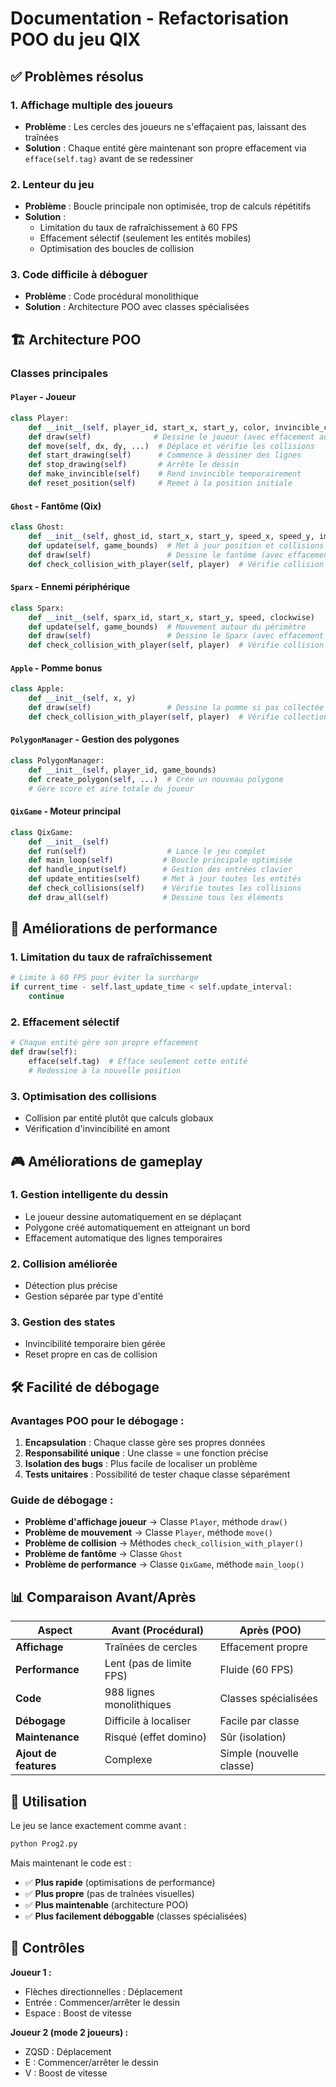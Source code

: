 # Documentation - Refactorisation POO du jeu QIX

## ✅ Problèmes résolus

### 1. **Affichage multiple des joueurs** 
- **Problème** : Les cercles des joueurs ne s'effaçaient pas, laissant des traînées
- **Solution** : Chaque entité gère maintenant son propre effacement via `efface(self.tag)` avant de se redessiner

### 2. **Lenteur du jeu**
- **Problème** : Boucle principale non optimisée, trop de calculs répétitifs
- **Solution** : 
  - Limitation du taux de rafraîchissement à 60 FPS
  - Effacement sélectif (seulement les entités mobiles)
  - Optimisation des boucles de collision

### 3. **Code difficile à déboguer**
- **Problème** : Code procédural monolithique
- **Solution** : Architecture POO avec classes spécialisées

## 🏗️ Architecture POO

### Classes principales

#### `Player` - Joueur
```python
class Player:
    def __init__(self, player_id, start_x, start_y, color, invincible_color)
    def draw(self)              # Dessine le joueur (avec effacement automatique)
    def move(self, dx, dy, ...)  # Déplace et vérifie les collisions
    def start_drawing(self)      # Commence à dessiner des lignes
    def stop_drawing(self)       # Arrête le dessin
    def make_invincible(self)    # Rend invincible temporairement
    def reset_position(self)     # Remet à la position initiale
```

#### `Ghost` - Fantôme (Qix)
```python
class Ghost:
    def __init__(self, ghost_id, start_x, start_y, speed_x, speed_y, image_file)
    def update(self, game_bounds)  # Met à jour position et collisions avec bords
    def draw(self)                 # Dessine le fantôme (avec effacement automatique)
    def check_collision_with_player(self, player)  # Vérifie collision avec joueur
```

#### `Sparx` - Ennemi périphérique
```python
class Sparx:
    def __init__(self, sparx_id, start_x, start_y, speed, clockwise)
    def update(self, game_bounds)  # Mouvement autour du périmètre
    def draw(self)                 # Dessine le Sparx (avec effacement automatique)
    def check_collision_with_player(self, player)  # Vérifie collision
```

#### `Apple` - Pomme bonus
```python
class Apple:
    def __init__(self, x, y)
    def draw(self)                 # Dessine la pomme si pas collectée
    def check_collision_with_player(self, player)  # Vérifie collection
```

#### `PolygonManager` - Gestion des polygones
```python
class PolygonManager:
    def __init__(self, player_id, game_bounds)
    def create_polygon(self, ...)  # Crée un nouveau polygone
    # Gère score et aire totale du joueur
```

#### `QixGame` - Moteur principal
```python
class QixGame:
    def __init__(self)
    def run(self)                  # Lance le jeu complet
    def main_loop(self)           # Boucle principale optimisée
    def handle_input(self)        # Gestion des entrées clavier
    def update_entities(self)     # Met à jour toutes les entités
    def check_collisions(self)    # Vérifie toutes les collisions
    def draw_all(self)            # Dessine tous les éléments
```

## 🚀 Améliorations de performance

### 1. **Limitation du taux de rafraîchissement**
```python
# Limite à 60 FPS pour éviter la surcharge
if current_time - self.last_update_time < self.update_interval:
    continue
```

### 2. **Effacement sélectif**
```python
# Chaque entité gère son propre effacement
def draw(self):
    efface(self.tag)  # Efface seulement cette entité
    # Redessine à la nouvelle position
```

### 3. **Optimisation des collisions**
- Collision par entité plutôt que calculs globaux
- Vérification d'invincibilité en amont

## 🎮 Améliorations de gameplay

### 1. **Gestion intelligente du dessin**
- Le joueur dessine automatiquement en se déplaçant
- Polygone créé automatiquement en atteignant un bord
- Effacement automatique des lignes temporaires

### 2. **Collision améliorée**
- Détection plus précise
- Gestion séparée par type d'entité

### 3. **Gestion des states**
- Invincibilité temporaire bien gérée
- Reset propre en cas de collision

## 🛠️ Facilité de débogage

### Avantages POO pour le débogage :

1. **Encapsulation** : Chaque classe gère ses propres données
2. **Responsabilité unique** : Une classe = une fonction précise
3. **Isolation des bugs** : Plus facile de localiser un problème
4. **Tests unitaires** : Possibilité de tester chaque classe séparément

### Guide de débogage :

- **Problème d'affichage joueur** → Classe `Player`, méthode `draw()`
- **Problème de mouvement** → Classe `Player`, méthode `move()`
- **Problème de collision** → Méthodes `check_collision_with_player()`
- **Problème de fantôme** → Classe `Ghost`
- **Problème de performance** → Classe `QixGame`, méthode `main_loop()`

## 📊 Comparaison Avant/Après

| Aspect | Avant (Procédural) | Après (POO) |
|--------|-------------------|-------------|
| **Affichage** | Traînées de cercles | Effacement propre |
| **Performance** | Lent (pas de limite FPS) | Fluide (60 FPS) |
| **Code** | 988 lignes monolithiques | Classes spécialisées |
| **Débogage** | Difficile à localiser | Facile par classe |
| **Maintenance** | Risqué (effet domino) | Sûr (isolation) |
| **Ajout de features** | Complexe | Simple (nouvelle classe) |

## 🎯 Utilisation

Le jeu se lance exactement comme avant :
```bash
python Prog2.py
```

Mais maintenant le code est :
- ✅ **Plus rapide** (optimisations de performance)
- ✅ **Plus propre** (pas de traînées visuelles)
- ✅ **Plus maintenable** (architecture POO)
- ✅ **Plus facilement déboggable** (classes spécialisées)

## 🔧 Contrôles

**Joueur 1 :**
- Flèches directionnelles : Déplacement
- Entrée : Commencer/arrêter le dessin
- Espace : Boost de vitesse

**Joueur 2 (mode 2 joueurs) :**
- ZQSD : Déplacement
- E : Commencer/arrêter le dessin
- V : Boost de vitesse